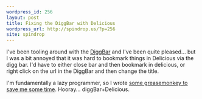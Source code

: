 ```yaml
---
wordpress_id: 256
layout: post
title: Fixing the DiggBar with Delicious
wordpress_url: http://spindrop.us/?p=256
site: spindrop
---
```

I've been tooling around with the [DiggBar](http://digg.com/http://spindrop.us/) and I've been quite pleased... but I was a bit annoyed that it was hard to bookmark things in Delicious via the digg bar.  I'd have to either close bar and then bookmark in delicious, or right click on the url in the DiggBar and then change the title.

I'm fundamentally a lazy programmer, so I wrote [some greasemonkey to save me some time](http://userscripts.org/scripts/show/45716).  Hooray... diggBar+Delicious.
